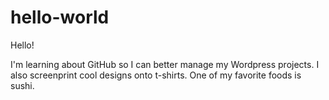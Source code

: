# hello-world

Hello!

I'm learning about GitHub so I can better manage my Wordpress projects. I also screenprint cool designs onto t-shirts.
One of my favorite foods is sushi.
